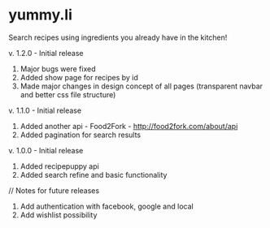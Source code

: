 # yummy.li

Search recipes using ingredients you already have in the kitchen!

v. 1.2.0 - Initial release

1. Major bugs were fixed
2. Added show page for recipes by id
3. Made major changes in design concept of all pages (transparent navbar and better css file structure)

v. 1.1.0 - Initial release

1. Added another api - Food2Fork - http://food2fork.com/about/api
2. Added pagination for search results
 

v. 1.0.0 - Initial release

1. Added recipepuppy api
2. Added search refine and basic functionality

// Notes for future releases

1. Add authentication with facebook, google and local
2. Add wishlist possibility

